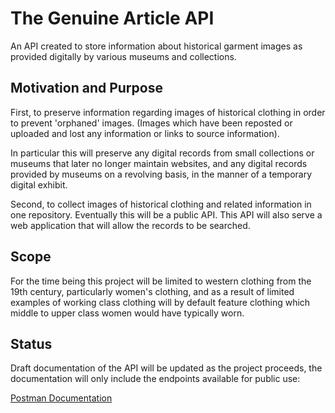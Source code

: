 # The Genuine Article API #

An API created to store information about historical garment images as provided digitally by various museums and collections.  

## Motivation and Purpose ##

First, to preserve information regarding images of historical clothing in order to prevent 'orphaned' images. (Images which have been reposted or uploaded and lost any information or links to source information).  

In particular this will preserve any digital records from small collections or museums that later no longer maintain websites, and any digital records provided by museums on a revolving basis, in the manner of a temporary digital exhibit. 

Second, to collect images of historical clothing and related information in one repository. Eventually this will be a public API.  This API will also serve a web application that will allow the records to be searched.

## Scope ##

For the time being this project will be limited to western clothing from the 19th century, particularly women's clothing, and as a result of limited examples of working class clothing will by default feature clothing which middle to upper class women would have typically worn.

## Status ##

Draft documentation of the API will be updated as the project proceeds, the documentation will only include the endpoints available for public use:

[Postman Documentation](https://documenter.getpostman.com/view/10277903/TW6tKVT3)

